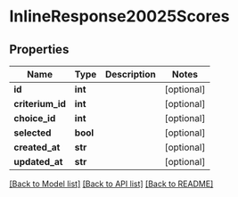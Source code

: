 # InlineResponse20025Scores

## Properties
Name | Type | Description | Notes
------------ | ------------- | ------------- | -------------
**id** | **int** |  | [optional] 
**criterium_id** | **int** |  | [optional] 
**choice_id** | **int** |  | [optional] 
**selected** | **bool** |  | [optional] 
**created_at** | **str** |  | [optional] 
**updated_at** | **str** |  | [optional] 

[[Back to Model list]](../README.md#documentation-for-models) [[Back to API list]](../README.md#documentation-for-api-endpoints) [[Back to README]](../README.md)

